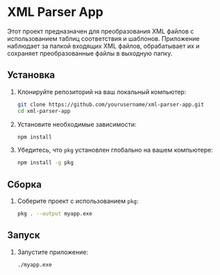 # XML Parser App

Этот проект предназначен для преобразования XML файлов с использованием таблиц соответствия и шаблонов. Приложение наблюдает за папкой входящих XML файлов, обрабатывает их и сохраняет преобразованные файлы в выходную папку.

## Установка

1. Клонируйте репозиторий на ваш локальный компьютер:
    ```sh
    git clone https://github.com/yourusername/xml-parser-app.git
    cd xml-parser-app
    ```

2. Установите необходимые зависимости:
    ```sh
    npm install
    ```

3. Убедитесь, что `pkg` установлен глобально на вашем компьютере:
    ```sh
    npm install -g pkg
    ```

## Сборка

1. Соберите проект с использованием `pkg`:
    ```sh
    pkg . --output myapp.exe
    ```

## Запуск

1. Запустите приложение:
    ```sh
    ./myapp.exe
    ```

